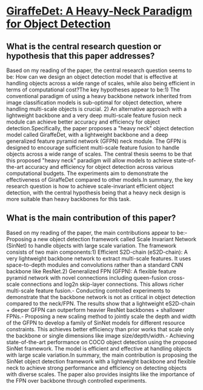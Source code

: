 # [GiraffeDet: A Heavy-Neck Paradigm for Object Detection](https://arxiv.org/abs/2202.04256v2)

## What is the central research question or hypothesis that this paper addresses?

Based on my reading of the paper, the central research question seems to be: How can we design an object detection model that is effective at handling objects across a wide range of scales, while also being efficient in terms of computational cost?The key hypotheses appear to be:1) The conventional paradigm of using a heavy backbone network inherited from image classification models is sub-optimal for object detection, where handling multi-scale objects is crucial. 2) An alternative approach with a lightweight backbone and a very deep multi-scale feature fusion neck module can achieve better accuracy and efficiency for object detection.Specifically, the paper proposes a "heavy neck" object detection model called GiraffeDet, with a lightweight backbone and a deep generalized feature pyramid network (GFPN) neck module. The GFPN is designed to encourage sufficient multi-scale feature fusion to handle objects across a wide range of scales. The central thesis seems to be that this proposed "heavy neck" paradigm will allow models to achieve state-of-the-art accuracy and efficiency for object detection across various computational budgets. The experiments aim to demonstrate the effectiveness of GiraffeDet compared to other models.In summary, the key research question is how to achieve scale-invariant efficient object detection, with the central hypothesis being that a heavy neck design is more suitable than heavy backbones for this task.


## What is the main contribution of this paper?

Based on my reading of the paper, the main contributions appear to be:- Proposing a new object detection framework called Scale Invariant Network (SinNet) to handle objects with large scale variation. The framework consists of two main components:1) Efficient S2D-chain (eS2D-chain): A very lightweight backbone network to extract multi-scale features. It uses space-to-depth modules and convolutions rather than a standard CNN backbone like ResNet.2) Generalized FPN (GFPN): A flexible feature pyramid network with novel connections including queen-fusion cross-scale connections and log2n skip-layer connections. This allows richer multi-scale feature fusion.- Conducting controlled experiments to demonstrate that the backbone network is not as critical in object detection compared to the neck/FPN. The results show that a lightweight eS2D-chain + deeper GFPN can outperform heavier ResNet backbones + shallower FPNs.- Proposing a new scaling method to jointly scale the depth and width of the GFPN to develop a family of SinNet models for different resource constraints. This achieves better efficiency than prior works that scale only the backbone or single dimensions like image size/depth/width.- Achieving state-of-the-art performance on COCO object detection using the proposed SinNet framework. The model is efficient and effective at handling objects with large scale variation.In summary, the main contribution is proposing the SinNet object detection framework with a lightweight backbone and flexible neck to achieve strong performance and efficiency on detecting objects with diverse scales. The paper also provides insights like the importance of the FPN over backbone through controlled experiments.
